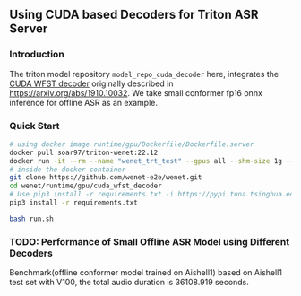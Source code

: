 ## Using CUDA based Decoders for Triton ASR Server
### Introduction
The triton model repository `model_repo_cuda_decoder` here, integrates the [CUDA WFST decoder](https://github.com/nvidia-riva/riva-asrlib-decoder) originally described in https://arxiv.org/abs/1910.10032. We take small conformer fp16 onnx inference for offline ASR as an example.

### Quick Start
```sh
# using docker image runtime/gpu/Dockerfile/Dockerfile.server
docker pull soar97/triton-wenet:22.12
docker run -it --rm --name "wenet_trt_test" --gpus all --shm-size 1g --net host soar97/triton-wenet:22.12
# inside the docker container
git clone https://github.com/wenet-e2e/wenet.git
cd wenet/runtime/gpu/cuda_wfst_decoder
# Use pip3 install -r requirements.txt -i https://pypi.tuna.tsinghua.edu.cn/simple if you encounter network issue
pip3 install -r requirements.txt

bash run.sh
```

### TODO: Performance of Small Offline ASR Model using Different Decoders

Benchmark(offline conformer model trained on Aishell1) based on Aishell1 test set with V100, the total audio duration is 36108.919 seconds.

<!-- (Note: decoding time is the time spent by the decoding process)
|Decoding Method | decoding time(s) | WER (%)    |
|----------|--------------------|----------------|
| CTC Greedy Search                |  | 4.97  |
| CUDA WFST Decoding (3-gram LM)   |  |   | -->

